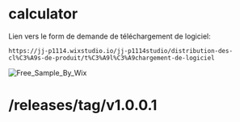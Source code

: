# calculator

Lien vers le form de demande de téléchargement de logiciel:
    
    https://jj-p1114.wixstudio.io/jj-p1114studio/distribution-des-cl%C3%A9s-de-produit/t%C3%A9l%C3%A9chargement-de-logiciel
   
![Free_Sample_By_Wix](https://github.com/SOFTWARE-JJP1114STUDIO/calculator/assets/86020351/ebf01bbb-a491-47d0-9b5d-d81e619d7b43)

# /releases/tag/v1.0.0.1
